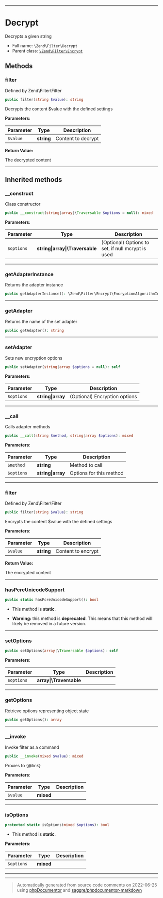 ***

# Decrypt

Decrypts a given string



* Full name: `\Zend\Filter\Decrypt`
* Parent class: [`\Zend\Filter\Encrypt`](./Encrypt.md)




## Methods


### filter

Defined by Zend\Filter\Filter

```php
public filter(string $value): string
```

Decrypts the content $value with the defined settings






**Parameters:**

| Parameter | Type | Description |
|-----------|------|-------------|
| `$value` | **string** | Content to decrypt |


**Return Value:**

The decrypted content



***


## Inherited methods


### __construct

Class constructor

```php
public __construct(string|array|\Traversable $options = null): mixed
```








**Parameters:**

| Parameter | Type | Description |
|-----------|------|-------------|
| `$options` | **string&#124;array&#124;\Traversable** | (Optional) Options to set, if null mcrypt is used |




***

### getAdapterInstance

Returns the adapter instance

```php
public getAdapterInstance(): \Zend\Filter\Encrypt\EncryptionAlgorithmInterface
```











***

### getAdapter

Returns the name of the set adapter

```php
public getAdapter(): string
```











***

### setAdapter

Sets new encryption options

```php
public setAdapter(string|array $options = null): self
```








**Parameters:**

| Parameter | Type | Description |
|-----------|------|-------------|
| `$options` | **string&#124;array** | (Optional) Encryption options |




***

### __call

Calls adapter methods

```php
public __call(string $method, string|array $options): mixed
```








**Parameters:**

| Parameter | Type | Description |
|-----------|------|-------------|
| `$method` | **string** | Method to call |
| `$options` | **string&#124;array** | Options for this method |




***

### filter

Defined by Zend\Filter\Filter

```php
public filter(string $value): string
```

Encrypts the content $value with the defined settings






**Parameters:**

| Parameter | Type | Description |
|-----------|------|-------------|
| `$value` | **string** | Content to encrypt |


**Return Value:**

The encrypted content



***

### hasPcreUnicodeSupport



```php
public static hasPcreUnicodeSupport(): bool
```



* This method is **static**.


* **Warning:** this method is **deprecated**. This means that this method will likely be removed in a future version.






***

### setOptions



```php
public setOptions(array|\Traversable $options): self
```








**Parameters:**

| Parameter | Type | Description |
|-----------|------|-------------|
| `$options` | **array&#124;\Traversable** |  |




***

### getOptions

Retrieve options representing object state

```php
public getOptions(): array
```











***

### __invoke

Invoke filter as a command

```php
public __invoke(mixed $value): mixed
```

Proxies to {@link}






**Parameters:**

| Parameter | Type | Description |
|-----------|------|-------------|
| `$value` | **mixed** |  |




***

### isOptions



```php
protected static isOptions(mixed $options): bool
```



* This method is **static**.




**Parameters:**

| Parameter | Type | Description |
|-----------|------|-------------|
| `$options` | **mixed** |  |




***


***
> Automatically generated from source code comments on 2022-06-25 using [phpDocumentor](http://www.phpdoc.org/) and [saggre/phpdocumentor-markdown](https://github.com/Saggre/phpDocumentor-markdown)
